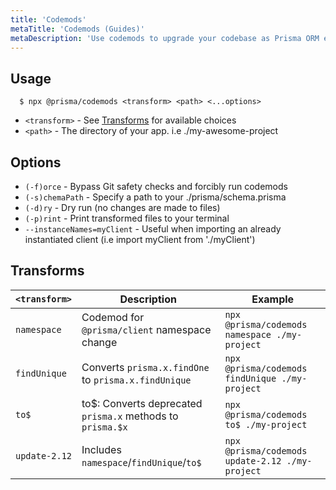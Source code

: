 ```yaml
---
title: 'Codemods'
metaTitle: 'Codemods (Guides)'
metaDescription: 'Use codemods to upgrade your codebase as Prisma ORM evolves.'
---
```


## Usage

```terminal
  $ npx @prisma/codemods <transform> <path> <...options>
```

- `<transform>` - See [Transforms](#transforms) for available choices
- `<path>` - The directory of your app. i.e ./my-awesome-project

## Options

- `(-f)orce` - Bypass Git safety checks and forcibly run codemods
- `(-s)chemaPath` - Specify a path to your ./prisma/schema.prisma
- `(-d)ry` - Dry run (no changes are made to files)
- `(-p)rint` - Print transformed files to your terminal
- `--instanceNames=myClient` - Useful when importing an already instantiated client (i.e import myClient from './myClient')

## Transforms

| `<transform>` | Description                                                 | Example                                         |
| ------------- | ----------------------------------------------------------- | ----------------------------------------------- |
| `namespace`   | Codemod for `@prisma/client` namespace change               | `npx @prisma/codemods namespace ./my-project`   |
| `findUnique`  | Converts `prisma.x.findOne` to `prisma.x.findUnique`        | `npx @prisma/codemods findUnique ./my-project`  |
| `to$`         | to\$: Converts deprecated `prisma.x` methods to `prisma.$x` | `npx @prisma/codemods to$ ./my-project`         |
| `update-2.12` | Includes `namespace`/`findUnique`/`to$`                     | `npx @prisma/codemods update-2.12 ./my-project` |
